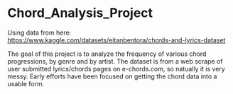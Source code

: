 # Chord_Analysis_Project

Using data from here: https://www.kaggle.com/datasets/eitanbentora/chords-and-lyrics-dataset

The goal of this project is to analyze the frequency of various chord progressions, by genre and by artist.
The dataset is from a web scrape of user submitted lyrics/chords pages on e-chords.com, so natually it is very messy.
Early efforts have been focused on getting the chord data into a usable form.

